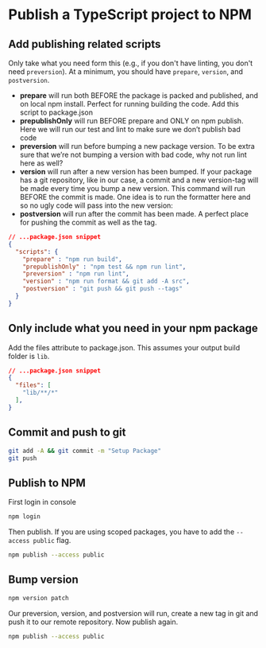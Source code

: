 <h1>Publish a TypeScript project to NPM</h1>

## Add publishing related scripts

Only take what you need form this (e.g., if you don't have linting, you don't need `preversion`).
At a minimum, you should have `prepare`, `version`, and `postversion`.

- **prepare** will run both BEFORE the package is packed and published, and on local npm install. Perfect for running building the code. Add this script to package.json
- **prepublishOnly** will run BEFORE prepare and ONLY on npm publish. Here we will run our test and lint to make sure we don’t publish bad code
- **preversion** will run before bumping a new package version. To be extra sure that we’re not bumping a version with bad code, why not run lint here as well?
- **version** will run after a new version has been bumped. If your package has a git repository, like in our case, a commit and a new version-tag will be made every time you bump a new version. This command will run BEFORE the commit is made. One idea is to run the formatter here and so no ugly code will pass into the new version:
- **postversion** will run after the commit has been made. A perfect place for pushing the commit as well as the tag.

```JSON
// ...package.json snippet
{
  "scripts": {
    "prepare" : "npm run build",
    "prepublishOnly" : "npm test && npm run lint",
    "preversion" : "npm run lint",
    "version" : "npm run format && git add -A src",
    "postversion" : "git push && git push --tags"
  }
}
```

## Only include what you need in your npm package

Add the files attribute to package.json. This assumes your output build folder is `lib`.

```JSON
// ...package.json snippet
{
  "files": [
    "lib/**/*"
  ],
}
```

## Commit and push to git

```bash
git add -A && git commit -m "Setup Package"
git push
```

## Publish to NPM

First login in console

```bash
npm login
```

Then publish. If you are using scoped packages, you have to add the `--access public` flag.

```bash
npm publish --access public
```

## Bump version

```bash
npm version patch
```

Our preversion, version, and postversion will run, create a new tag in git and push it to our remote repository. Now publish again.

```bash
npm publish --access public
```

